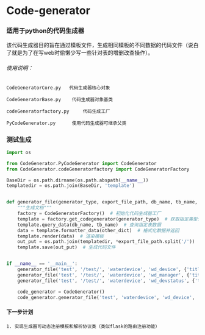 # Code-generator

### 适用于python的代码生成器

该代码生成器目的旨在通过模板文件，生成相同模板的不同数据的代码文件（说白了就是为了在写web时偷懒少写一些针对表的增删改查操作）。

###### 使用说明：

    CodeGeneratorCore.py   代码生成器核心对象

    CodeGeneratorBase.py    代码生成器对象基类

    codeGeneratorfactory.py     代码生成工厂
    
    PyCodeGenerator.py      使用代码生成器可继承父类
    
### 测试生成

```python
import os

from CodeGenerator.PyCodeGenerator import CodeGenerator
from CodeGenerator.codeGeneratorfactory import CodeGeneratorFactory

BaseDir = os.path.dirname(os.path.abspath(__name__))
templatedir = os.path.join(BaseDir, 'template')


def generator_file(generator_type, export_file_path, db_name, tb_name, other_dict):
    """生成文档"""
    factory = CodeGeneratorFactory()  # 初始化代码生成器工厂
    template = factory.get_codegenerator(generator_type)  # 获取指定类型代码生成器对象
    template.query_data(db_name, tb_name)  # 查询指定表数据
    data = template.formatter_data(other_dict)  # 格式化数据并返回
    template.render(data)  # 渲染模板
    out_put = os.path.join(templatedir, *export_file_path.split('/'))  # 输出文件
    template.save(out_put)  # 生成代码文件


if __name__ == '__main__':
    generator_file('test', '/test/', 'waterdevice', 'wd_device', {'title': '设备测试页面'})
    generator_file('test', '/test/', 'waterdevice', 'wd_manager', {'title': '设备管理测试页面'})
    generator_file('test', '/test/', 'waterdevice', 'wd_devstatus', {'title': '设备状态测试页面'})

    code_generator = CodeGenerator()
    code_generator.generator_file('test', 'waterdevice', 'wd_device', '/test/', {'title': '设备测试页面'})

```

#### 下一步计划

    1. 实现生成器可动态注册模板和解析协议类（类似flask的路由注册功能）